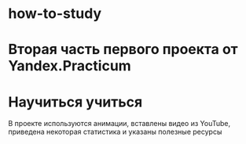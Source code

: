 # how-to-study

# Вторая часть первого проекта от Yandex.Practicum

# Научиться учиться

В проекте используются анимации, вставлены видео из YouTube, приведена некоторая статистика и указаны полезные ресурсы
